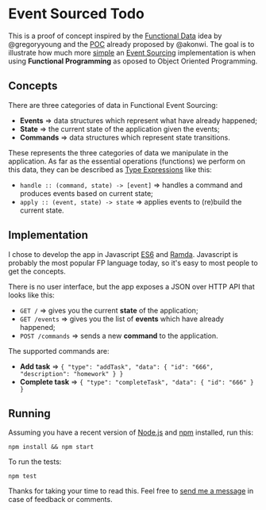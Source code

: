 # Event Sourced Todo

This is a proof of concept inspired by the [Functional Data](https://vimeo.com/131636650) idea by @gregoryyoung and the [POC](https://github.com/akonwi/ganglion) already proposed by @akonwi. The goal is to illustrate how much more [simple](http://www.infoq.com/presentations/Simple-Made-Easy) an [Event Sourcing](http://martinfowler.com/eaaDev/EventSourcing.html) implementation is when using **Functional Programming** as oposed to Object Oriented Programming. 

## Concepts

There are three categories of data in Functional Event Sourcing:

- **Events** => data structures which represent what have already happened;
- **State** => the current state of the application given the events;
- **Commands** => data structures which represent state transitions.
 
These represents the three categories of data we manipulate in the application. As far as the essential operations (functions) we perform on this data, they can be described as [Type Expressions](https://github.com/MostlyAdequate/mostly-adequate-guide/blob/master/ch7.md) like this:

- `handle :: (command, state) -> [event]` => handles a command and produces events based on current state;
- `apply :: (event, state) -> state` => applies events to (re)build the current state.

## Implementation

I chose to develop the app in Javascript [ES6](https://babeljs.io/docs/learn-es2015/) and [Ramda](http://ramdajs.com/0.19.1/index.html). Javascript is probably the most popular FP language today, so it's easy to most people to get the concepts.

There is no user interface, but the app exposes a JSON over HTTP API that looks like this:

- `GET /` => gives you the current **state** of the application;
- `GET /events` => gives you the list of **events** which have already happened;
- `POST /commands` => sends a new **command** to the application.

The supported commands are:
- **Add task** => `{ "type": "addTask", "data": { "id": "666", "description": "homework" } }`
- **Complete task** => `{ "type": "completeTask", "data": { "id": "666" } }`

## Running

Assuming you have a recent version of [Node.js](https://nodejs.org/en/) and [npm](https://www.npmjs.com/) installed, run this:

`npm install && npm start`

To run the tests:

`npm test`

Thanks for taking your time to read this. Feel free to [send me a message](mailto:me@vvgomes.com) in case of feedback or comments.

